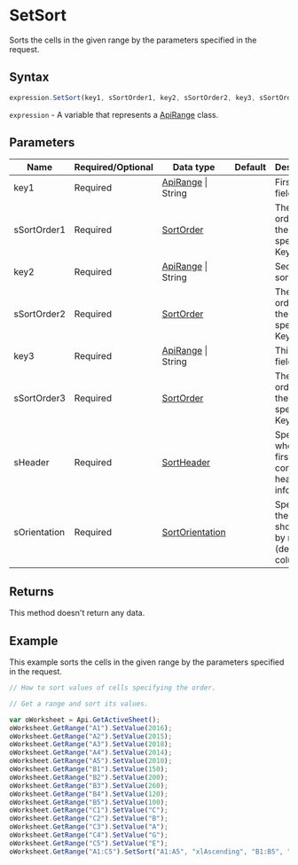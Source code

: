 # SetSort

Sorts the cells in the given range by the parameters specified in the request.

## Syntax

```javascript
expression.SetSort(key1, sSortOrder1, key2, sSortOrder2, key3, sSortOrder3, sHeader, sOrientation);
```

`expression` - A variable that represents a [ApiRange](../ApiRange.md) class.

## Parameters

| **Name** | **Required/Optional** | **Data type** | **Default** | **Description** |
| ------------- | ------------- | ------------- | ------------- | ------------- |
| key1 | Required | [ApiRange](../../ApiRange/ApiRange.md) \| String |  | First sort field. |
| sSortOrder1 | Required | [SortOrder](../../Enumeration/SortOrder.md) |  | The sort order for the values specified in Key1. |
| key2 | Required | [ApiRange](../../ApiRange/ApiRange.md) \| String |  | Second sort field. |
| sSortOrder2 | Required | [SortOrder](../../Enumeration/SortOrder.md) |  | The sort order for the values specified in Key2. |
| key3 | Required | [ApiRange](../../ApiRange/ApiRange.md) \| String |  | Third sort field. |
| sSortOrder3 | Required | [SortOrder](../../Enumeration/SortOrder.md) |  | The sort order for the values specified in Key3. |
| sHeader | Required | [SortHeader](../../Enumeration/SortHeader.md) |  | Specifies whether the first row contains header information. |
| sOrientation | Required | [SortOrientation](../../Enumeration/SortOrientation.md) |  | Specifies if the sort should be by row (default) or column. |

## Returns

This method doesn't return any data.

## Example

This example sorts the cells in the given range by the parameters specified in the request.

```javascript editor-xlsx
// How to sort values of cells specifying the order.

// Get a range and sort its values.

var oWorksheet = Api.GetActiveSheet();
oWorksheet.GetRange("A1").SetValue(2016);
oWorksheet.GetRange("A2").SetValue(2015);
oWorksheet.GetRange("A3").SetValue(2018);
oWorksheet.GetRange("A4").SetValue(2014);
oWorksheet.GetRange("A5").SetValue(2010);
oWorksheet.GetRange("B1").SetValue(150);
oWorksheet.GetRange("B2").SetValue(200);
oWorksheet.GetRange("B3").SetValue(260);
oWorksheet.GetRange("B4").SetValue(120);
oWorksheet.GetRange("B5").SetValue(100);
oWorksheet.GetRange("C1").SetValue("C");
oWorksheet.GetRange("C2").SetValue("B");
oWorksheet.GetRange("C3").SetValue("A");
oWorksheet.GetRange("C4").SetValue("G");
oWorksheet.GetRange("C5").SetValue("E");
oWorksheet.GetRange("A1:C5").SetSort("A1:A5", "xlAscending", "B1:B5", "xlDescending", "C1:C5", "xlAscending", "xlYes", "xlSortColumns");
```
